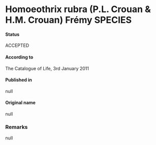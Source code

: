 # Homoeothrix rubra (P.L. Crouan & H.M. Crouan) Frémy SPECIES

#### Status
ACCEPTED

#### According to
The Catalogue of Life, 3rd January 2011

#### Published in
null

#### Original name
null

### Remarks
null